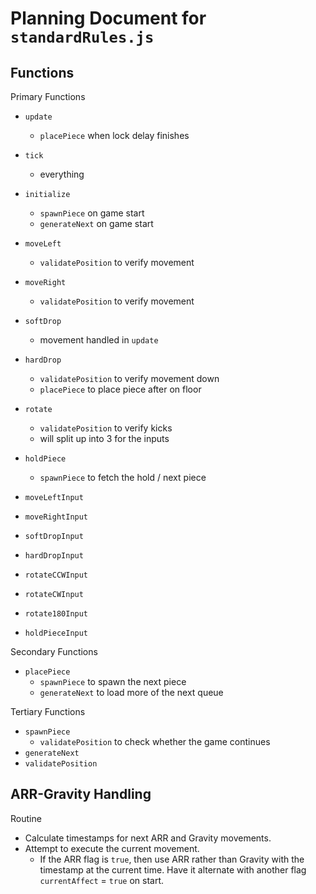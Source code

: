 # Planning Document for `standardRules.js`

## Functions

Primary Functions

- `update`
  - `placePiece` when lock delay finishes
- `tick`
  - everything
- `initialize`
  - `spawnPiece` on game start
  - `generateNext` on game start

- `moveLeft`
  - `validatePosition` to verify movement
- `moveRight`
  - `validatePosition` to verify movement
- `softDrop`
  - movement handled in `update`
- `hardDrop`
  - `validatePosition` to verify movement down
  - `placePiece` to place piece after on floor
- `rotate`
  - `validatePosition` to verify kicks
  - will split up into 3 for the inputs
- `holdPiece`
  - `spawnPiece` to fetch the hold / next piece

- `moveLeftInput`
- `moveRightInput`
- `softDropInput`
- `hardDropInput`
- `rotateCCWInput`
- `rotateCWInput`
- `rotate180Input`
- `holdPieceInput`

Secondary Functions

- `placePiece`
  - `spawnPiece` to spawn the next piece
  - `generateNext` to load more of the next queue

Tertiary Functions

- `spawnPiece`
  - `validatePosition` to check whether the game continues
- `generateNext`
- `validatePosition`

## ARR-Gravity Handling

Routine

- Calculate timestamps for next ARR and Gravity movements.
- Attempt to execute the current movement.
  - If the ARR flag is `true`, then use ARR rather than Gravity with the timestamp at the current time. Have it alternate with another flag `currentAffect` = `true` on start.
  